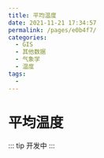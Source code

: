 ```yaml
---
title: 平均温度
date: 2021-11-21 17:34:57
permalink: /pages/e0b4f7/
categories:
  - GIS
  - 其他数据
  - 气象学
  - 温度
tags:
  - 
---
```

# 平均温度

::: tip
开发中
:::

